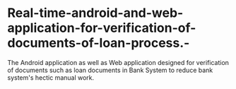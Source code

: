 # Real-time-android-and-web-application-for-verification-of-documents-of-loan-process.-
The Android application as well as Web application designed for verification of documents such as loan documents in Bank System to reduce bank system's hectic manual work.
